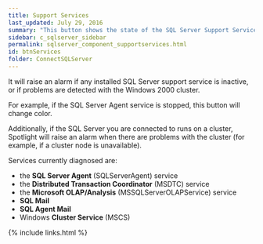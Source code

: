 ```yaml
---
title: Support Services
last_updated: July 29, 2016
summary: "This button shows the state of the SQL Server Support Services."
sidebar: c_sqlserver_sidebar
permalink: sqlserver_component_supportservices.html
id: btnServices
folder: ConnectSQLServer
---
```



It will raise an alarm if any installed SQL Server support service is inactive, or if problems are detected with the Windows 2000 cluster.

For example, if the SQL Server Agent service is stopped, this button will change color.

Additionally, if the SQL Server you are connected to runs on a cluster, Spotlight will raise an alarm when there are problems with the cluster
(for example, if a cluster node is unavailable).


Services currently diagnosed are:

* the **SQL Server Agent** (SQLServerAgent) service
* the **Distributed Transaction Coordinator** (MSDTC) service
* the **Microsoft OLAP/Analysis** (MSSQLServerOLAPService) service
* **SQL Mail**
* **SQL Agent Mail**
* Windows **Cluster Service** (MSCS)

{% include links.html %}
